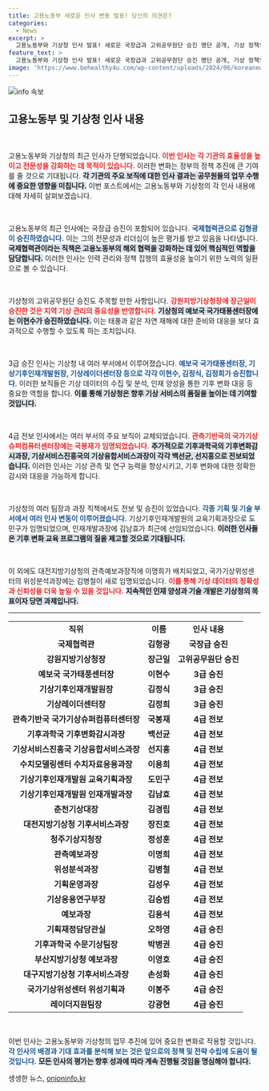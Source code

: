 ```yaml
---
title: 고용노동부 새로운 인사 변동 발표! 당신의 의견은?
categories:
  - News
excerpt: >
  고용노동부와 기상청 인사 발표! 새로운 국장급과 고위공무원단 승진 명단 공개, 기상 정책의 미래를 이끌 인물들의 면면이 주목받고 있습니다. 지금 바로 확인하세요!
feature_text: >
  고용노동부와 기상청 인사 발표! 새로운 국장급과 고위공무원단 승진 명단 공개, 기상 정책의 미래를 이끌 인물들의 면면이 주목받고 있습니다. 지금 바로 확인하세요!
image: 'https://www.behealthy4u.com/wp-content/uploads/2024/06/koreanews.jpg'
---
```


<p><img src="https://www.behealthy4u.com/wp-content/uploads/2024/06/koreanews.jpg" alt="info 속보" /></p>

<h2 data-ke-size="size26">고용노동부 및 기상청 인사 내용</h2>

<p data-ke-size="size16">&nbsp;</p>

<p>고용노동부와 기상청의 최근 인사가 단행되었습니다. <b><span style="color: #ee2323;">이번 인사는 각 기관의 효율성을 높이고 전문성을 강화하는 데 목적이 있습니다.</span></b> 이러한 변화는 정부의 정책 추진에 큰 기여를 줄 것으로 기대됩니다. <b><span style="background-color: #21538527;">각 기관의 주요 보직에 대한 인사 결과는 공무원들의 업무 수행에 중요한 영향을 미칩니다.</span></b> 이번 포스트에서는 고용노동부와 기상청의 각 인사 내용에 대해 자세히 살펴보겠습니다. </p>

<p data-ke-size="size16">&nbsp;</p>

<p>고용노동부의 최근 인사에는 국장급 승진이 포함되어 있습니다. <b><span style="color: #1a5490;">국제협력관으로 김형광이 승진하였습니다.</span></b> 이는 그의 전문성과 리더십이 높은 평가를 받고 있음을 나타냅니다. <b><span style="background-color: #21538527;">국제협력관이라는 직책은 고용노동부의 해외 협력을 강화하는 데 있어 핵심적인 역할을 담당합니다.</span></b> 이러한 인사는 인력 관리와 정책 집행의 효율성을 높이기 위한 노력의 일환으로 볼 수 있습니다. </p>

<p data-ke-size="size16">&nbsp;</p>

<p>기상청의 고위공무원단 승진도 주목할 만한 사항입니다. <b><span style="color: #ee2323;">강원지방기상청장에 장근일이 승진한 것은 지역 기상 관리의 중요성을 반영합니다.</span></b> <b><span style="background-color: #21538527;">기상청의 예보국 국가태풍센터장에는 이현수가 승진하였습니다.</span></b> 이는 태풍과 같은 자연 재해에 대한 준비와 대응을 보다 효과적으로 수행할 수 있도록 하는 조치입니다. </p>

<p data-ke-size="size16">&nbsp;</p>

<p>3급 승진 인사는 기상청 내 여러 부서에서 이루어졌습니다. <b><span style="color: #1a5490;">예보국 국가태풍센터장, 기상기후인재개발원장, 기상레이더센터장 등으로 각각 이현수, 김정식, 김정희가 승진합니다.</span></b> 이러한 보직들은 기상 데이터의 수집 및 분석, 인재 양성을 통한 기후 변화 대응 등 중요한 역할을 합니다. <b><span style="background-color: #21538527;">이를 통해 기상청은 향후 기상 서비스의 품질을 높이는 데 기여할 것입니다.</span></b> </p>

<p data-ke-size="size16">&nbsp;</p>

<p>4급 전보 인사에서는 여러 부서의 주요 보직이 교체되었습니다. <b><span style="color: #ee2323;">관측기반국의 국가기상슈퍼컴퓨터센터장에는 국봉재가 임명되었습니다.</span></b> <b><span style="background-color: #21538527;">추가적으로 기후과학국의 기후변화감시과장, 기상서비스진흥국의 기상융합서비스과장이 각각 백선균, 선지홍으로 전보되었습니다.</span></b> 이러한 인사는 기상 관측 및 연구 능력을 향상시키고, 기후 변화에 대한 정확한 감시와 대응을 가능하게 합니다. </p>

<p data-ke-size="size16">&nbsp;</p>

<p>기상청의 여러 팀장과 과장 직책에서도 전보 및 승진이 있었습니다. <b><span style="color: #1a5490;">각종 기획 및 기술 부서에서 여러 인사 변동이 이루어졌습니다.</span></b> 기상기후인재개발원의 교육기획과장으로 도민구가 임명되었으며, 인재개발과장에 김남효가 최근에 선임되었습니다. <b><span style="background-color: #21538527;">이러한 인사들은 기후 변화 교육 프로그램의 질을 제고할 것으로 기대됩니다.</span></b> </p>

<p data-ke-size="size16">&nbsp;</p>

<p>이 외에도 대전지방기상청의 관측예보과장직에 이명희가 배치되었고, 국가기상위성센터의 위성분석과장에는 김병철이 새로 임명되었습니다. <b><span style="color: #ee2323;">이를 통해 기상 데이터의 정확성과 신뢰성을 더욱 높일 수 있을 것입니다.</span></b> <b><span style="background-color: #21538527;">지속적인 인재 양성과 기술 개발은 기상청의 목표이자 당면 과제입니다.</span></b> </p>

<hr>

<table style="width: 100%; border-collapse: collapse;">
<tbody>
<tr>
<td style="text-align: center; height: 17px;"><b>직위</b></td>
<td style="text-align: center; height: 17px;"><b>이름</b></td>
<td style="text-align: center; height: 17px;"><b>인사 내용</b></td>
</tr>
<tr>
<td style="text-align: center; height: 17px;"><b>국제협력관</b></td>
<td style="text-align: center; height: 17px;"><b>김형광</b></td>
<td style="text-align: center; height: 17px;"><b>국장급 승진</b></td>
</tr>
<tr>
<td style="text-align: center; height: 17px;"><b>강원지방기상청장</b></td>
<td style="text-align: center; height: 17px;"><b>장근일</b></td>
<td style="text-align: center; height: 17px;"><b>고위공무원단 승진</b></td>
</tr>
<tr>
<td style="text-align: center; height: 17px;"><b>예보국 국가태풍센터장</b></td>
<td style="text-align: center; height: 17px;"><b>이현수</b></td>
<td style="text-align: center; height: 17px;"><b>3급 승진</b></td>
</tr>
<tr>
<td style="text-align: center; height: 17px;"><b>기상기후인재개발원장</b></td>
<td style="text-align: center; height: 17px;"><b>김정식</b></td>
<td style="text-align: center; height: 17px;"><b>3급 승진</b></td>
</tr>
<tr>
<td style="text-align: center; height: 17px;"><b>기상레이더센터장</b></td>
<td style="text-align: center; height: 17px;"><b>김정희</b></td>
<td style="text-align: center; height: 17px;"><b>3급 승진</b></td>
</tr>
<tr>
<td style="text-align: center; height: 17px;"><b>관측기반국 국가기상슈퍼컴퓨터센터장</b></td>
<td style="text-align: center; height: 17px;"><b>국봉재</b></td>
<td style="text-align: center; height: 17px;"><b>4급 전보</b></td>
</tr>
<tr>
<td style="text-align: center; height: 17px;"><b>기후과학국 기후변화감시과장</b></td>
<td style="text-align: center; height: 17px;"><b>백선균</b></td>
<td style="text-align: center; height: 17px;"><b>4급 전보</b></td>
</tr>
<tr>
<td style="text-align: center; height: 17px;"><b>기상서비스진흥국 기상융합서비스과장</b></td>
<td style="text-align: center; height: 17px;"><b>선지홍</b></td>
<td style="text-align: center; height: 17px;"><b>4급 전보</b></td>
</tr>
<tr>
<td style="text-align: center; height: 17px;"><b>수치모델링센터 수치자료응용과장</b></td>
<td style="text-align: center; height: 17px;"><b>이용희</b></td>
<td style="text-align: center; height: 17px;"><b>4급 전보</b></td>
</tr>
<tr>
<td style="text-align: center; height: 17px;"><b>기상기후인재개발원 교육기획과장</b></td>
<td style="text-align: center; height: 17px;"><b>도민구</b></td>
<td style="text-align: center; height: 17px;"><b>4급 전보</b></td>
</tr>
<tr>
<td style="text-align: center; height: 17px;"><b>기상기후인재개발원 인재개발과장</b></td>
<td style="text-align: center; height: 17px;"><b>김남효</b></td>
<td style="text-align: center; height: 17px;"><b>4급 전보</b></td>
</tr>
<tr>
<td style="text-align: center; height: 17px;"><b>춘천기상대장</b></td>
<td style="text-align: center; height: 17px;"><b>김경립</b></td>
<td style="text-align: center; height: 17px;"><b>4급 전보</b></td>
</tr>
<tr>
<td style="text-align: center; height: 17px;"><b>대전지방기상청 기후서비스과장</b></td>
<td style="text-align: center; height: 17px;"><b>장진호</b></td>
<td style="text-align: center; height: 17px;"><b>4급 전보</b></td>
</tr>
<tr>
<td style="text-align: center; height: 17px;"><b>청주기상지청장</b></td>
<td style="text-align: center; height: 17px;"><b>정성훈</b></td>
<td style="text-align: center; height: 17px;"><b>4급 전보</b></td>
</tr>
<tr>
<td style="text-align: center; height: 17px;"><b>관측예보과장</b></td>
<td style="text-align: center; height: 17px;"><b>이명희</b></td>
<td style="text-align: center; height: 17px;"><b>4급 전보</b></td>
</tr>
<tr>
<td style="text-align: center; height: 17px;"><b>위성분석과장</b></td>
<td style="text-align: center; height: 17px;"><b>김병철</b></td>
<td style="text-align: center; height: 17px;"><b>4급 전보</b></td>
</tr>
<tr>
<td style="text-align: center; height: 17px;"><b>기획운영과장</b></td>
<td style="text-align: center; height: 17px;"><b>김성우</b></td>
<td style="text-align: center; height: 17px;"><b>4급 전보</b></td>
</tr>
<tr>
<td style="text-align: center; height: 17px;"><b>기상응용연구부장</b></td>
<td style="text-align: center; height: 17px;"><b>김승범</b></td>
<td style="text-align: center; height: 17px;"><b>4급 전보</b></td>
</tr>
<tr>
<td style="text-align: center; height: 17px;"><b>예보과장</b></td>
<td style="text-align: center; height: 17px;"><b>김용석</b></td>
<td style="text-align: center; height: 17px;"><b>4급 전보</b></td>
</tr>
<tr>
<td style="text-align: center; height: 17px;"><b>기획재정담당관실</b></td>
<td style="text-align: center; height: 17px;"><b>오하영</b></td>
<td style="text-align: center; height: 17px;"><b>4급 승진</b></td>
</tr>
<tr>
<td style="text-align: center; height: 17px;"><b>기후과학국 수문기상팀장</b></td>
<td style="text-align: center; height: 17px;"><b>박병권</b></td>
<td style="text-align: center; height: 17px;"><b>4급 승진</b></td>
</tr>
<tr>
<td style="text-align: center; height: 17px;"><b>부산지방기상청 예보과장</b></td>
<td style="text-align: center; height: 17px;"><b>이영호</b></td>
<td style="text-align: center; height: 17px;"><b>4급 승진</b></td>
</tr>
<tr>
<td style="text-align: center; height: 17px;"><b>대구지방기상청 기후서비스과장</b></td>
<td style="text-align: center; height: 17px;"><b>손성화</b></td>
<td style="text-align: center; height: 17px;"><b>4급 승진</b></td>
</tr>
<tr>
<td style="text-align: center; height: 17px;"><b>국가기상위성센터 위성기획과</b></td>
<td style="text-align: center; height: 17px;"><b>이봉주</b></td>
<td style="text-align: center; height: 17px;"><b>4급 승진</b></td>
</tr>
<tr>
<td style="text-align: center; height: 17px;"><b>레이더지원팀장</b></td>
<td style="text-align: center; height: 17px;"><b>강광현</b></td>
<td style="text-align: center; height: 17px;"><b>4급 승진</b></td>
</tr>
</tbody>
</table>

<p data-ke-size="size16">&nbsp;</p>

<p>이번 인사는 고용노동부와 기상청의 업무 추진에 있어 중요한 변화로 작용할 것입니다. <b><span style="color: #1a5490;">각 인사의 배경과 기대 효과를 분석해 보는 것은 앞으로의 정책 및 전략 수립에 도움이 될 것입니다.</span></b> <b><span style="background-color: #21538527;">모든 인사의 평가는 향후 성과에 따라 계속 진행될 것임을 명심해야 합니다.</span></b></p>
생생한 뉴스, <a href="https://onioninfo.kr" rel="dofollow">onioninfo.kr</a>


